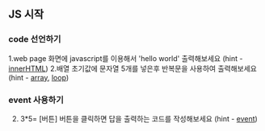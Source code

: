## JS 시작
### code 선언하기
1.web page 화면에 javascript를 이용해서 'hello world' 출력해보세요 (hint - [innerHTML](https://www.w3schools.com/js/js_output.asp))
2.배열 초기값에 문자열 5개를 넣은후 반복문을 사용하여 출력해보세요 (hint - [array](https://www.w3schools.com/js/js_arrays.asp), [loop](https://www.w3schools.com/js/js_loop_for.asp))
### event 사용하기
2. 3*5= [버튼]   버튼을 클릭하면 답을 출력하는 코드를 작성해보세요 (hint - [event](https://www.w3schools.com/js/js_output.asp))

